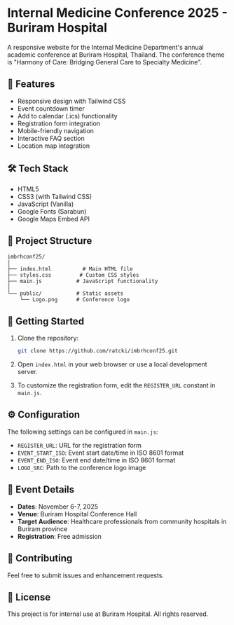 # Internal Medicine Conference 2025 - Buriram Hospital

A responsive website for the Internal Medicine Department's annual academic conference at Buriram Hospital, Thailand. The conference theme is "Harmony of Care: Bridging General Care to Specialty Medicine".

## 🌟 Features

- Responsive design with Tailwind CSS
- Event countdown timer
- Add to calendar (.ics) functionality
- Registration form integration
- Mobile-friendly navigation
- Interactive FAQ section
- Location map integration

## 🛠️ Tech Stack

- HTML5
- CSS3 (with Tailwind CSS)
- JavaScript (Vanilla)
- Google Fonts (Sarabun)
- Google Maps Embed API

## 📁 Project Structure

```
imbrhconf25/
│
├── index.html          # Main HTML file
├── styles.css         # Custom CSS styles
├── main.js           # JavaScript functionality
│
└── public/           # Static assets
    └── Logo.png      # Conference logo
```

## 🚀 Getting Started

1. Clone the repository:
   ```bash
   git clone https://github.com/ratcki/imbrhconf25.git
   ```

2. Open `index.html` in your web browser or use a local development server.

3. To customize the registration form, edit the `REGISTER_URL` constant in `main.js`.

## ⚙️ Configuration

The following settings can be configured in `main.js`:

- `REGISTER_URL`: URL for the registration form
- `EVENT_START_ISO`: Event start date/time in ISO 8601 format
- `EVENT_END_ISO`: Event end date/time in ISO 8601 format
- `LOGO_SRC`: Path to the conference logo image

## 📅 Event Details

- **Dates**: November 6-7, 2025
- **Venue**: Buriram Hospital Conference Hall
- **Target Audience**: Healthcare professionals from community hospitals in Buriram province
- **Registration**: Free admission

## 🤝 Contributing

Feel free to submit issues and enhancement requests.

## 📝 License

This project is for internal use at Buriram Hospital. All rights reserved.